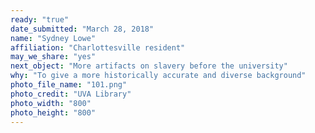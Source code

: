 ```yaml
---
ready: "true"
date_submitted: "March 28, 2018"
name: "Sydney Lowe"
affiliation: "Charlottesville resident"
may_we_share: "yes"
next_object: "More artifacts on slavery before the university"
why: "To give a more historically accurate and diverse background"
photo_file_name: "101.png"
photo_credit: "UVA Library"
photo_width: "800"
photo_height: "800"
---
```

